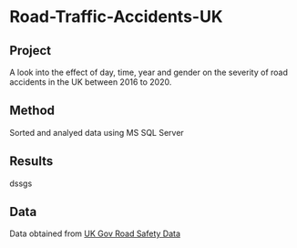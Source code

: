 # Road-Traffic-Accidents-UK

## Project 

A look into the effect of day, time, year and gender on the severity of road accidents in the UK between 2016 to 2020.  

## Method

Sorted and analyed data using MS SQL Server


## Results

dssgs

## Data

Data obtained from [UK Gov Road Safety Data](https://www.data.gov.uk/dataset/cb7ae6f0-4be6-4935-9277-47e5ce24a11f/road-safety-data)
